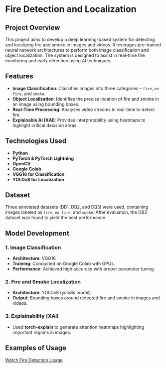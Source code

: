# Fire Detection and Localization

## Project Overview
This project aims to develop a deep learning-based system for detecting and localizing fire and smoke in images and videos. It leverages pre-trained neural network architectures to perform both image classification and object localization. The system is designed to assist in real-time fire monitoring and early detection using AI techniques.

## Features
- **Image Classification**: Classifies images into three categories – `fire`, `no fire`, and `smoke`.
- **Object Localization**: Identifies the precise location of fire and smoke in an image using bounding boxes.
- **Real-Time Processing**: Analyzes video streams in real-time to detect fire.
- **Explainable AI (XAI)**: Provides interpretability using heatmaps to highlight critical decision areas.

## Technologies Used
- **Python**
- **PyTorch & PyTorch Lightning**
- **OpenCV**
- **Google Colab**
- **VGG16 for Classification**
- **YOLOv8 for Localization**

## Dataset
Three annotated datasets (DB1, DB2, and DB3) were used, containing images labeled as `fire`, `no fire`, and `smoke`. After evaluation, the DB3 dataset was found to yield the best performance.

## Model Development
### 1. Image Classification
- **Architecture**: VGG16
- **Training**: Conducted on Google Colab with GPUs.
- **Performance**: Achieved high accuracy with proper parameter tuning.

### 2. Fire and Smoke Localization
- **Architecture**: YOLOv8 (yolo8s model)
- **Output**: Bounding boxes around detected fire and smoke in images and videos.

### 3. Explainability (XAI)
- Used **torch-explain** to generate attention heatmaps highlighting important regions in images.

## Examples of Usage
[Watch Fire Detection Usage](https://github.com/MarkOmelyanenko/AI-fire-detection.MarkOmelyanenko.github.io/tree/main/Videos)

